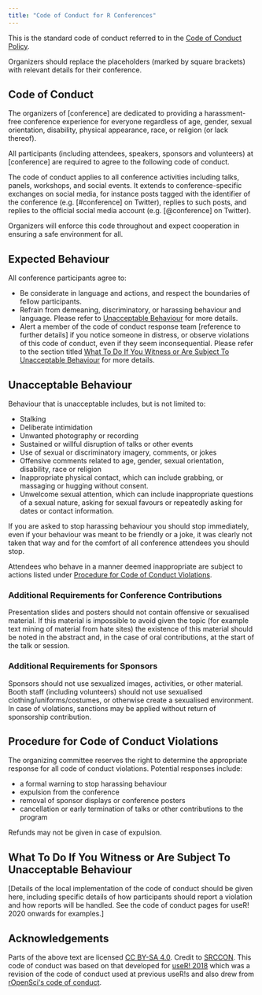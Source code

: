 ```yaml
---
title: "Code of Conduct for R Conferences"
---
```


This is the standard code of conduct referred to in the [Code of Conduct Policy](coc-policy.html).

Organizers should replace the placeholders (marked by square brackets) with relevant details for 
their conference.

## Code of Conduct

The organizers of [conference] are dedicated to providing a 
harassment-free conference experience for everyone regardless of age,
gender, sexual orientation, disability, physical appearance, race, or 
religion (or lack thereof). 

All participants (including attendees, speakers, sponsors and volunteers) at [conference] are 
required to agree to the following code of conduct. 

The code of conduct 
applies to all conference activities including talks, panels, workshops, and 
social events. It extends to conference-specific exchanges on social media, for instance posts tagged 
with the identifier of the conference (e.g. [#conference] on Twitter), replies to such posts, and replies to 
the official social media account (e.g. [@conference] on Twitter). 

Organizers will enforce this code throughout and expect cooperation in ensuring a 
safe environment for all. 

## Expected Behaviour

All conference participants agree to:

- Be considerate in language and actions, and respect the boundaries of fellow participants.
- Refrain from demeaning, discriminatory, or harassing behaviour and 
language.  Please refer to [Unacceptable Behaviour](#unacceptable-behaviour) for more details. 
- Alert a member of the code of conduct response team [reference to 
further details] if you notice someone in distress, or observe violations 
of this code of conduct, even if they seem inconsequential. Please refer to the section titled [What To Do If You Witness or Are Subject To Unacceptable Behaviour](#what-to-do-if-you-witness-or-are-subject-to-unacceptable-behaviour) for more details. 

## Unacceptable Behaviour

Behaviour that is unacceptable includes, but is not limited to:

 - Stalking
 - Deliberate intimidation
 - Unwanted photography or recording
 - Sustained or willful disruption of talks or other events
 - Use of sexual or discriminatory imagery, comments, or jokes
 - Offensive comments related to age, gender, 
 sexual orientation, disability, race or religion
 - Inappropriate physical contact, which can include grabbing, or massaging 
 or hugging without consent.
 - Unwelcome sexual attention, which can include inappropriate 
 questions of a sexual nature, asking for sexual favours or 
 repeatedly asking for dates or contact information.

If you are asked to stop harassing behaviour you should stop 
immediately, even if your behaviour was meant to be friendly or a 
joke, it was clearly not taken that way and for the comfort of all 
conference attendees you should stop.

Attendees who behave in a manner deemed inappropriate are subject to actions listed under [Procedure for Code of Conduct Violations](#procedure-for-code-of-conduct-violations).

### Additional Requirements for Conference Contributions

Presentation slides and posters should not contain offensive or 
sexualised material. If this material is impossible to avoid given the
topic (for example text mining of material from hate sites) the 
existence of this material should be noted in the abstract and, in the
case of oral contributions, at the start of the talk or session.

### Additional Requirements for Sponsors

Sponsors should not use sexualized images, activities, or 
other material. Booth staff (including volunteers) should not use 
sexualised clothing/uniforms/costumes, or otherwise create a 
sexualised environment. In case of violations, sanctions may be 
applied without return of sponsorship contribution.

## Procedure for Code of Conduct Violations

The organizing committee reserves the right to determine the appropriate response for all code of conduct violations. Potential responses include:

 - a formal warning to stop harassing behaviour
 - expulsion from the conference
 - removal of sponsor displays or conference posters
 - cancellation or early termination of talks or other contributions to the program

Refunds may not be given in case of expulsion.

## What To Do If You Witness or Are Subject To Unacceptable Behaviour

[Details of the local implementation of the code of conduct should be given here, 
including specific details of how participants should report a violation and 
how reports will be handled. See the code of conduct pages for useR! 2020 
onwards for examples.]

## Acknowledgements

Parts of the above text are licensed [CC BY-SA 4.0](https://creativecommons.org/licenses/by-sa/4.0/). 
Credit to [SRCCON](https://srccon.org/conduct/). This code of conduct 
was based on that developed for [useR! 2018](https://user2018.r-project.org/code_of_conduct/) 
which was a revision of the code of conduct used at previous useR!s 
and also drew from [rOpenSci's code of conduct](https://ropensci.org/coc/).
